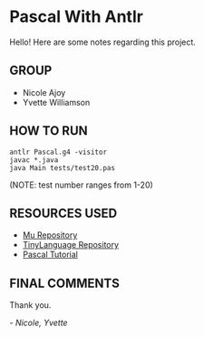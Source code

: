 # Pascal With Antlr

Hello! Here are some notes regarding this project.

## GROUP
- Nicole Ajoy
- Yvette Williamson

## HOW TO RUN
    antlr Pascal.g4 -visitor
    javac *.java 
    java Main tests/test20.pas

(NOTE: test number ranges from 1-20)

## RESOURCES USED
- [Mu Repository](https://github.com/bkiers/Mu)
- [TinyLanguage Repository](https://github.com/bkiers/Mu)
- [Pascal Tutorial](https://www.tutorialspoint.com/pascal/index.htm)

## FINAL COMMENTS
Thank you.

*- Nicole, Yvette*
